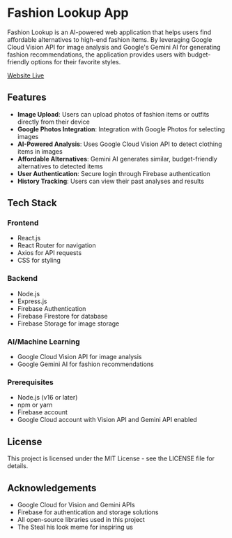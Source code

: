 # Fashion Lookup App

Fashion Lookup is an AI-powered web application that helps users find affordable alternatives to high-end fashion items. 
By leveraging Google Cloud Vision API for image analysis and Google's Gemini AI for generating fashion recommendations,
the application provides users with budget-friendly options for their favorite styles.

[Website Live](https://frontend-dot-fashionthief-a6f61.uc.r.appspot.com/)


## Features

- **Image Upload**: Users can upload photos of fashion items or outfits directly from their device
- **Google Photos Integration**: Integration with Google Photos for selecting images
- **AI-Powered Analysis**: Uses Google Cloud Vision API to detect clothing items in images
- **Affordable Alternatives**: Gemini AI generates similar, budget-friendly alternatives to detected items
- **User Authentication**: Secure login through Firebase authentication
- **History Tracking**: Users can view their past analyses and results

## Tech Stack

### Frontend
- React.js
- React Router for navigation
- Axios for API requests
- CSS for styling

### Backend
- Node.js
- Express.js
- Firebase Authentication
- Firebase Firestore for database
- Firebase Storage for image storage

### AI/Machine Learning
- Google Cloud Vision API for image analysis
- Google Gemini AI for fashion recommendations

### Prerequisites
- Node.js (v16 or later)
- npm or yarn
- Firebase account
- Google Cloud account with Vision API and Gemini API enabled

## License

This project is licensed under the MIT License - see the LICENSE file for details.

## Acknowledgements

- Google Cloud for Vision and Gemini APIs
- Firebase for authentication and storage solutions
- All open-source libraries used in this project
- The Steal his look meme for inspiring us
